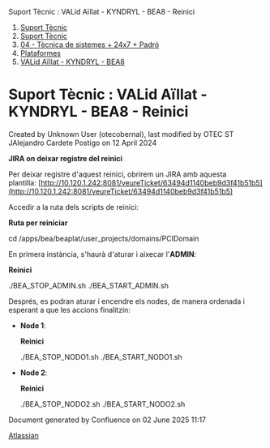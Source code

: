 Suport Tècnic : VALid Aïllat - KYNDRYL - BEA8 - Reinici  

1.  [Suport Tècnic](index.html)
2.  [Suport Tècnic](13893782.html)
3.  [04 - Tècnica de sistemes + 24x7 + Padró](26313202.html)
4.  [Plataformes](Plataformes_41520520.html)
5.  [VALid Aïllat - KYNDRYL - BEA8](41520557.html)

Suport Tècnic : VALid Aïllat - KYNDRYL - BEA8 - Reinici
=======================================================

Created by Unknown User (otecobernal), last modified by OTEC ST JAlejandro Cardete Postigo on 12 April 2024

**JIRA on deixar registre del reinici**

Per deixar registre d'aquest reinici, obrirem un JIRA amb aquesta plantilla: [http://10.120.1.242:8081/veureTicket/63494d1140beb9d3f41b51b5](http://10.120.1.242:8081/veureTicket/63494d1140beb9d3f41b51b5)

  

  

Accedir a la ruta dels scripts de reinici:

**Ruta per reiniciar**

cd /apps/bea/beaplat/user\_projects/domains/PCIDomain

  

En primera instància, s'haurà d'aturar i aixecar l'**ADMIN**:

**Reinici**

./BEA\_STOP\_ADMIN.sh
./BEA\_START\_ADMIN.sh

  

Després, es podran aturar i encendre els nodes, de manera ordenada i esperant a que les accions finalitzin:

  

*   **Node 1**:
    
    **Reinici**
    
     ./BEA\_STOP\_NODO1.sh
    ./BEA\_START\_NODO1.sh
    
*   **Node 2**:
    
    **Reinici**
    
    ./BEA\_STOP\_NODO2.sh
    ./BEA\_START\_NODO2.sh
    

Document generated by Confluence on 02 June 2025 11:17

[Atlassian](http://www.atlassian.com/)